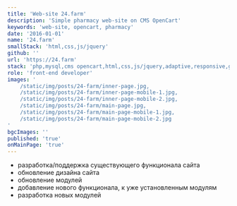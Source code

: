 ```yaml
---
title: 'Web-site 24.farm'
description: 'Simple pharmacy web-site on CMS OpenCart'
keywords: 'web-site, opencart, pharmacy'
date: '2016-01-01'
name: '24.farm'
smallStack: 'html,css,js/jquery'
github: ''
url: 'https://24.farm'
stack: 'php,mysql,cms opencart,html,css,js/jquery,adaptive,responsive,github,git'
role: 'front-end developer'
images: '
    /static/img/posts/24-farm/inner-page.jpg,
    /static/img/posts/24-farm/inner-page-mobile-1.jpg,
    /static/img/posts/24-farm/inner-page-mobile-2.jpg,
    /static/img/posts/24-farm/main-page.jpg,
    /static/img/posts/24-farm/main-page-mobile-1.jpg,
    /static/img/posts/24-farm/main-page-mobile-2.jpg
'
bgcImages: ''
published: 'true'
onMainPage: 'true'
---
```


- разработка/поддержка существующего функционала сайта
- обновление дизайна сайта
- обновление модулей
- добавление нового функционала, к уже установленным модулям
- разработка новых модулей